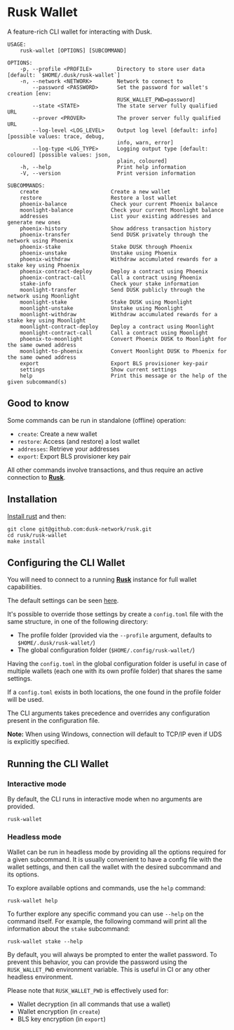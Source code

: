 # Rusk Wallet

A feature-rich CLI wallet for interacting with Dusk.

```
USAGE:
    rusk-wallet [OPTIONS] [SUBCOMMAND]

OPTIONS:
    -p, --profile <PROFILE>        Directory to store user data [default: `$HOME/.dusk/rusk-wallet`]
    -n, --network <NETWORK>        Network to connect to
        --password <PASSWORD>      Set the password for wallet's creation [env:
                                   RUSK_WALLET_PWD=password]
        --state <STATE>            The state server fully qualified URL
        --prover <PROVER>          The prover server fully qualified URL
        --log-level <LOG_LEVEL>    Output log level [default: info] [possible values: trace, debug,
                                   info, warn, error]
        --log-type <LOG_TYPE>      Logging output type [default: coloured] [possible values: json,
                                   plain, coloured]
    -h, --help                     Print help information
    -V, --version                  Print version information

SUBCOMMANDS:
    create                       Create a new wallet
    restore                      Restore a lost wallet
    phoenix-balance              Check your current Phoenix balance
    moonlight-balance            Check your current Moonlight balance
    addresses                    List your existing addresses and generate new ones
    phoenix-history              Show address transaction history
    phoenix-transfer             Send DUSK privately through the network using Phoenix
    phoenix-stake                Stake DUSK through Phoenix
    phoenix-unstake              Unstake using Phoenix
    phoenix-withdraw             Withdraw accumulated rewards for a stake key using Phoenix
    phoenix-contract-deploy      Deploy a contract using Phoenix
    phoenix-contract-call        Call a contract using Phoenix
    stake-info                   Check your stake information
    moonlight-transfer           Send DUSK publicly through the network using Moonlight
    moonlight-stake              Stake DUSK using Moonlight
    moonlight-unstake            Unstake using Moonlight
    moonlight-withdraw           Withdraw accumulated rewards for a stake key using Moonlight
    moonlight-contract-deploy    Deploy a contract using Moonlight
    moonlight-contract-call      Call a contract using Moonlight
    phoenix-to-moonlight         Convert Phoenix DUSK to Moonlight for the same owned address
    moonlight-to-phoenix         Convert Moonlight DUSK to Phoenix for the same owned address
    export                       Export BLS provisioner key-pair
    settings                     Show current settings
    help                         Print this message or the help of the given subcommand(s)
```

## Good to know

Some commands can be run in standalone (offline) operation:

- `create`: Create a new wallet
- `restore`: Access (and restore) a lost wallet
- `addresses`: Retrieve your addresses
- `export`: Export BLS provisioner key pair

All other commands involve transactions, and thus require an active connection to [**Rusk**](https://github.com/dusk-network/rusk).

## Installation

[Install rust](https://www.rust-lang.org/tools/install) and then:

```
git clone git@github.com:dusk-network/rusk.git
cd rusk/rusk-wallet
make install
```

## Configuring the CLI Wallet

You will need to connect to a running [**Rusk**](https://github.com/dusk-network/rusk) instance for full wallet capabilities.

The default settings can be seen [here](https://github.com/dusk-network/rusk/blob/master/rusk-wallet/default.config.toml).

It's possible to override those settings by create a `config.toml` file with the same structure, in one of the following
directory:

- The profile folder (provided via the `--profile` argument, defaults to `$HOME/.dusk/rusk-wallet/`)
- The global configuration folder (`$HOME/.config/rusk-wallet/`)

Having the `config.toml` in the global configuration folder is useful in case of multiple wallets (each one with its own profile folder) that shares the same settings.

If a `config.toml` exists in both locations, the one found in the profile folder will be used.

The CLI arguments takes precedence and overrides any configuration present in the configuration file.

**Note:** When using Windows, connection will default to TCP/IP even if UDS is explicitly specified.

## Running the CLI Wallet

### Interactive mode

By default, the CLI runs in interactive mode when no arguments are provided.

```
rusk-wallet
```

### Headless mode

Wallet can be run in headless mode by providing all the options required for a given subcommand. It is usually convenient to have a config file with the wallet settings, and then call the wallet with the desired subcommand and its options.

To explore available options and commands, use the `help` command:

```
rusk-wallet help
```

To further explore any specific command you can use `--help` on the command itself. For example, the following command will print all the information about the `stake` subcommand:

```
rusk-wallet stake --help
```

By default, you will always be prompted to enter the wallet password. To prevent this behavior, you can provide the password using the `RUSK_WALLET_PWD` environment variable. This is useful in CI or any other headless environment.

Please note that `RUSK_WALLET_PWD` is effectively used for:

- Wallet decryption (in all commands that use a wallet)
- Wallet encryption (in `create`)
- BLS key encryption (in `export`)
